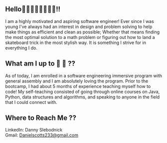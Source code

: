 ## Hello👋🏼🧑🏻‍💻🙋🏻‍♂️!!


I am a highly motivated and aspiring software engineer! Ever since I was young I've always had an interest in design and problem solving to help make things as efficient and clean as possible; Whether that means finding the most optimal solution to a math problem or figuring out how to land a skateboard trick in the most stylish way. It is something I strive for in everything I do. 


## What am I up to 🌱 👀 ??

As of today, I am enrolled in a software engineering immersive program with general assembly and I am absolutely loving the program. Prior to the bootcamp, I had about 5 months of experience teaching myself how to code! My self-teaching consisted of going through online courses on Java, Python, data structures and algorithms, and speaking to anyone in the field that I could connect with.  

## Where to Reach Me ??
LinkedIn: Danny Slebodnick <br/>
Gmail: Danielscotts233@gmail.com

